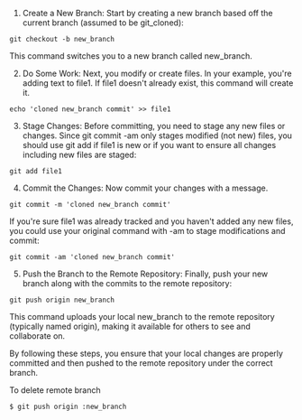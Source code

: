 1) Create a New Branch: 
Start by creating a new branch based off the current branch (assumed to be git_cloned):

```
git checkout -b new_branch
```

This command switches you to a new branch called new_branch.

2) Do Some Work: Next, you modify or create files. In your example, you're adding text to file1. If file1 doesn't already exist, this command will create it.
```
echo 'cloned new_branch commit' >> file1
```

3) Stage Changes: Before committing, you need to stage any new files or changes. Since git commit -am only stages modified (not new) files, you should use git add if file1 is new or if you want to ensure all changes including new files are staged:
```
git add file1
```

4) Commit the Changes: Now commit your changes with a message.

```
git commit -m 'cloned new_branch commit'
```

If you're sure file1 was already tracked and you haven't added any new files, you could use your original command with -am to stage modifications and commit:

```
git commit -am 'cloned new_branch commit'
```

5) Push the Branch to the Remote Repository: 
Finally, push your new branch along with the commits to the remote repository:
```
git push origin new_branch
```
This command uploads your local new_branch to the remote repository (typically named origin), making it available for others to see and collaborate on.

By following these steps, you ensure that your local changes are properly committed and then pushed to the remote repository under the correct branch.

To delete remote branch
```
$ git push origin :new_branch
```
